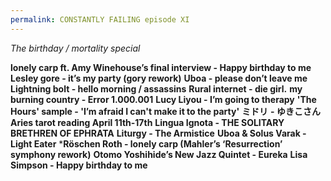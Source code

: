 ```yaml
---
permalink: CONSTANTLY FAILING episode XI
---
```

*The birthday / mortality special*


**lonely carp ft. Amy Winehouse’s final interview - Happy birthday to me** 
**Lesley gore - it’s my party (gory rework)**
**Uboa - please don’t leave me**
**Lightning bolt - hello morning / assassins**
**Rural internet - die girl.**
**my burning country - Error 1.000.001**
**Lucy Liyou - I’m going to therapy**
**'The Hours' sample - 'I’m afraid I can't make it to the party'**
<span style="font-family:.PingFangSC-Semibold;"><b>ミドリ</b></span> **- ゆきこさん**
**Aries tarot reading April 11th-17th**
**Lingua Ignota - THE SOLITARY BRETHREN OF EPHRATA**
**Liturgy - The Armistice**
**Uboa & Solus Varak - Light Eater**
***Röschen Roth - lonely carp (Mahler’s ‘Resurrection’ symphony rework)**
**Otomo Yoshihide’s New Jazz Quintet - Eureka**
**Lisa Simpson - Happy birthday to me**